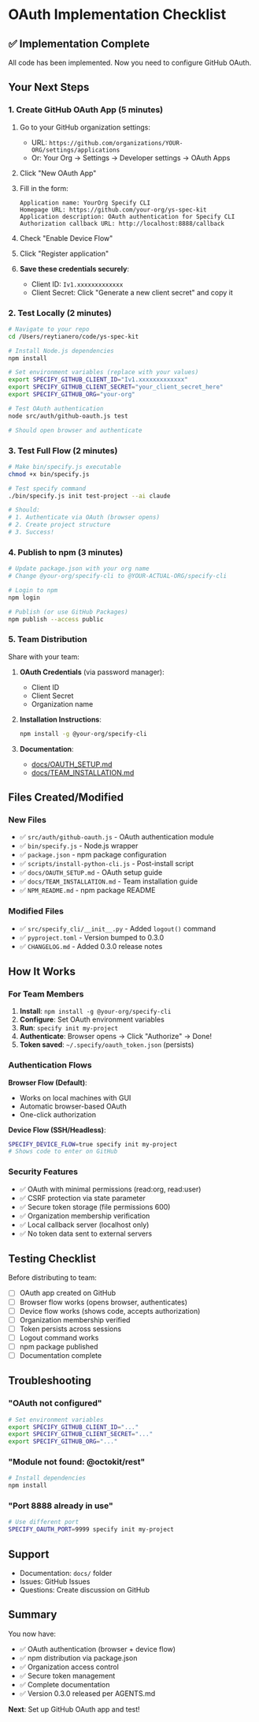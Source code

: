 # OAuth Implementation Checklist

## ✅ Implementation Complete

All code has been implemented. Now you need to configure GitHub OAuth.

## Your Next Steps

### 1. Create GitHub OAuth App (5 minutes)

1. Go to your GitHub organization settings:
   - URL: `https://github.com/organizations/YOUR-ORG/settings/applications`
   - Or: Your Org → Settings → Developer settings → OAuth Apps

2. Click "New OAuth App"

3. Fill in the form:
   ```
   Application name: YourOrg Specify CLI
   Homepage URL: https://github.com/your-org/ys-spec-kit
   Application description: OAuth authentication for Specify CLI
   Authorization callback URL: http://localhost:8888/callback
   ```

4. Check "Enable Device Flow"

5. Click "Register application"

6. **Save these credentials securely**:
   - Client ID: `Iv1.xxxxxxxxxxxxx`
   - Client Secret: Click "Generate a new client secret" and copy it

### 2. Test Locally (2 minutes)

```bash
# Navigate to your repo
cd /Users/reytianero/code/ys-spec-kit

# Install Node.js dependencies
npm install

# Set environment variables (replace with your values)
export SPECIFY_GITHUB_CLIENT_ID="Iv1.xxxxxxxxxxxxx"
export SPECIFY_GITHUB_CLIENT_SECRET="your_client_secret_here"
export SPECIFY_GITHUB_ORG="your-org"

# Test OAuth authentication
node src/auth/github-oauth.js test

# Should open browser and authenticate
```

### 3. Test Full Flow (2 minutes)

```bash
# Make bin/specify.js executable
chmod +x bin/specify.js

# Test specify command
./bin/specify.js init test-project --ai claude

# Should:
# 1. Authenticate via OAuth (browser opens)
# 2. Create project structure
# 3. Success!
```

### 4. Publish to npm (3 minutes)

```bash
# Update package.json with your org name
# Change @your-org/specify-cli to @YOUR-ACTUAL-ORG/specify-cli

# Login to npm
npm login

# Publish (or use GitHub Packages)
npm publish --access public
```

### 5. Team Distribution

Share with your team:

1. **OAuth Credentials** (via password manager):
   - Client ID
   - Client Secret
   - Organization name

2. **Installation Instructions**:
   ```bash
   npm install -g @your-org/specify-cli
   ```

3. **Documentation**:
   - [docs/OAUTH_SETUP.md](docs/OAUTH_SETUP.md)
   - [docs/TEAM_INSTALLATION.md](docs/TEAM_INSTALLATION.md)

## Files Created/Modified

### New Files
- ✅ `src/auth/github-oauth.js` - OAuth authentication module
- ✅ `bin/specify.js` - Node.js wrapper
- ✅ `package.json` - npm package configuration
- ✅ `scripts/install-python-cli.js` - Post-install script
- ✅ `docs/OAUTH_SETUP.md` - OAuth setup guide
- ✅ `docs/TEAM_INSTALLATION.md` - Team installation guide
- ✅ `NPM_README.md` - npm package README

### Modified Files
- ✅ `src/specify_cli/__init__.py` - Added `logout()` command
- ✅ `pyproject.toml` - Version bumped to 0.3.0
- ✅ `CHANGELOG.md` - Added 0.3.0 release notes

## How It Works

### For Team Members

1. **Install**: `npm install -g @your-org/specify-cli`
2. **Configure**: Set OAuth environment variables
3. **Run**: `specify init my-project`
4. **Authenticate**: Browser opens → Click "Authorize" → Done!
5. **Token saved**: `~/.specify/oauth_token.json` (persists)

### Authentication Flows

**Browser Flow (Default)**:
- Works on local machines with GUI
- Automatic browser-based OAuth
- One-click authorization

**Device Flow (SSH/Headless)**:
```bash
SPECIFY_DEVICE_FLOW=true specify init my-project
# Shows code to enter on GitHub
```

### Security Features

- ✅ OAuth with minimal permissions (read:org, read:user)
- ✅ CSRF protection via state parameter
- ✅ Secure token storage (file permissions 600)
- ✅ Organization membership verification
- ✅ Local callback server (localhost only)
- ✅ No token data sent to external servers

## Testing Checklist

Before distributing to team:

- [ ] OAuth app created on GitHub
- [ ] Browser flow works (opens browser, authenticates)
- [ ] Device flow works (shows code, accepts authorization)
- [ ] Organization membership verified
- [ ] Token persists across sessions
- [ ] Logout command works
- [ ] npm package published
- [ ] Documentation complete

## Troubleshooting

### "OAuth not configured"
```bash
# Set environment variables
export SPECIFY_GITHUB_CLIENT_ID="..."
export SPECIFY_GITHUB_CLIENT_SECRET="..."
export SPECIFY_GITHUB_ORG="..."
```

### "Module not found: @octokit/rest"
```bash
# Install dependencies
npm install
```

### "Port 8888 already in use"
```bash
# Use different port
SPECIFY_OAUTH_PORT=9999 specify init my-project
```

## Support

- Documentation: `docs/` folder
- Issues: GitHub Issues
- Questions: Create discussion on GitHub

## Summary

You now have:
- ✅ OAuth authentication (browser + device flow)
- ✅ npm distribution via package.json
- ✅ Organization access control
- ✅ Secure token management
- ✅ Complete documentation
- ✅ Version 0.3.0 released per AGENTS.md

**Next**: Set up GitHub OAuth app and test!
